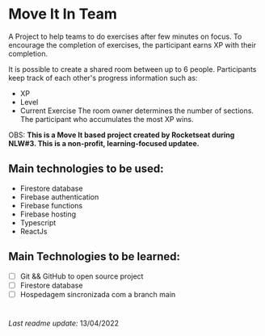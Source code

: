 # Move It In Team

A Project to help teams to do exercises after few minutes on focus.
To encourage the completion of exercises, the participant earns XP with their completion.

It is possible to create a shared room between up to 6 people.
Participants keep track of each other's progress information such as:
  * XP
  * Level
  * Current Exercise
The room owner determines the number of sections.
The participant who accumulates the most XP wins.

OBS: **This is a Move It based project created by Rocketseat during NLW#3.
This is a non-profit, learning-focused updatee.**

## Main technologies to be used:
  * Firestore database
  * Firebase authentication
  * Firebase functions
  * Firebase hosting
  * Typescript
  * ReactJs

## Main Technologies to be learned:
  - [ ] Git && GitHub to open source project
  - [ ] Firestore database
  - [ ] Hospedagem sincronizada com a branch main
  
#

*Last readme update:* 13/04/2022
